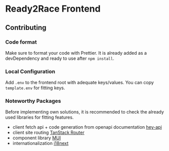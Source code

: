 # Ready2Race Frontend

## Contributing

### Code format

Make sure to format your code with Prettier. It is already added as a devDependency and ready to use after `npm install`.

### Local Configuration

Add `.env` to the frontend root with adequate keys/values. You can copy `template.env` for fitting keys.

### Noteworthy Packages

Before implementing own solutions, it is recommended to check the already used libraries for fitting features.

- client fetch api + code generation from openapi documentation [hey-api](https://heyapi.dev/)
- client site routing [TanStack Router](https://tanstack.com/router/latest)
- component library [MUI](https://mui.com/material-ui/getting-started/)
- internationalization [i18next](https://www.i18next.com/)